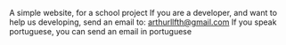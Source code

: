 A simple website, for a school project
If you are a developer, and want to help us developing, send an email to: arthurllfth@gmail.com
If you speak portuguese, you can send an email in portuguese
